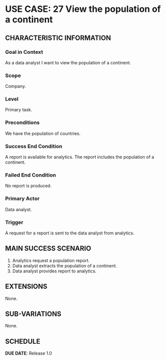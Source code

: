 # USE CASE: 27 View the population of a continent

## CHARACTERISTIC INFORMATION

### Goal in Context

As a data analyst I want to view the population of a continent.

### Scope

Company.

### Level

Primary task.

### Preconditions

We have the population of countries.

### Success End Condition

A report is available for analytics. The report includes the population of a continent.

### Failed End Condition

No report is produced.

### Primary Actor

Data analyst.

### Trigger

A request for a report is sent to the data analyst from analytics.

## MAIN SUCCESS SCENARIO

1. Analytics request a population report.
2. Data analyst extracts the population of a continent.
3. Data analyst provides report to analytics.

## EXTENSIONS

None.

## SUB-VARIATIONS

None.

## SCHEDULE

**DUE DATE**: Release 1.0